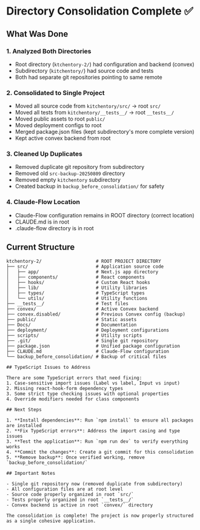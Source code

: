 # Directory Consolidation Complete ✅

## What Was Done

### 1. **Analyzed Both Directories**
- Root directory (`ktchentory-2/`) had configuration and backend (convex)
- Subdirectory (`kitchentory/`) had source code and tests
- Both had separate git repositories pointing to same remote

### 2. **Consolidated to Single Project**
- Moved all source code from `kitchentory/src/` → root `src/`
- Moved all tests from `kitchentory/__tests__/` → root `__tests__/`
- Moved public assets to root `public/`
- Moved deployment configs to root
- Merged package.json files (kept subdirectory's more complete version)
- Kept active convex backend from root

### 3. **Cleaned Up Duplicates**
- Removed duplicate git repository from subdirectory
- Removed old `src-backup-20250809` directory
- Removed empty `kitchentory` subdirectory
- Created backup in `backup_before_consolidation/` for safety

### 4. **Claude-Flow Location**
- Claude-Flow configuration remains in ROOT directory (correct location)
- CLAUDE.md is in root
- .claude-flow directory is in root

## Current Structure

```
ktchentory-2/                    # ROOT PROJECT DIRECTORY
├── src/                         # Application source code
│   ├── app/                     # Next.js app directory
│   ├── components/              # React components
│   ├── hooks/                   # Custom React hooks
│   ├── lib/                     # Utility libraries
│   ├── types/                   # TypeScript types
│   └── utils/                   # Utility functions
├── __tests__/                   # Test files
├── convex/                      # Active Convex backend
├── convex.disabled/             # Previous Convex config (backup)
├── public/                      # Static assets
├── Docs/                        # Documentation
├── deployment/                  # Deployment configurations
├── scripts/                     # Utility scripts
├── .git/                        # Single git repository
├── package.json                 # Unified package configuration
├── CLAUDE.md                    # Claude-Flow configuration
└── backup_before_consolidation/ # Backup of critical files

## TypeScript Issues to Address

There are some TypeScript errors that need fixing:
1. Case-sensitive import issues (Label vs label, Input vs input)
2. Missing react-hook-form dependency types
3. Some strict type checking issues with optional properties
4. Override modifiers needed for class components

## Next Steps

1. **Install dependencies**: Run `npm install` to ensure all packages are installed
2. **Fix TypeScript errors**: Address the import casing and type issues
3. **Test the application**: Run `npm run dev` to verify everything works
4. **Commit the changes**: Create a git commit for this consolidation
5. **Remove backup**: Once verified working, remove `backup_before_consolidation/`

## Important Notes

- Single git repository now (removed duplicate from subdirectory)
- All configuration files are at root level
- Source code properly organized in root `src/`
- Tests properly organized in root `__tests__/`
- Convex backend is active in root `convex/` directory

The consolidation is complete! The project is now properly structured as a single cohesive application.